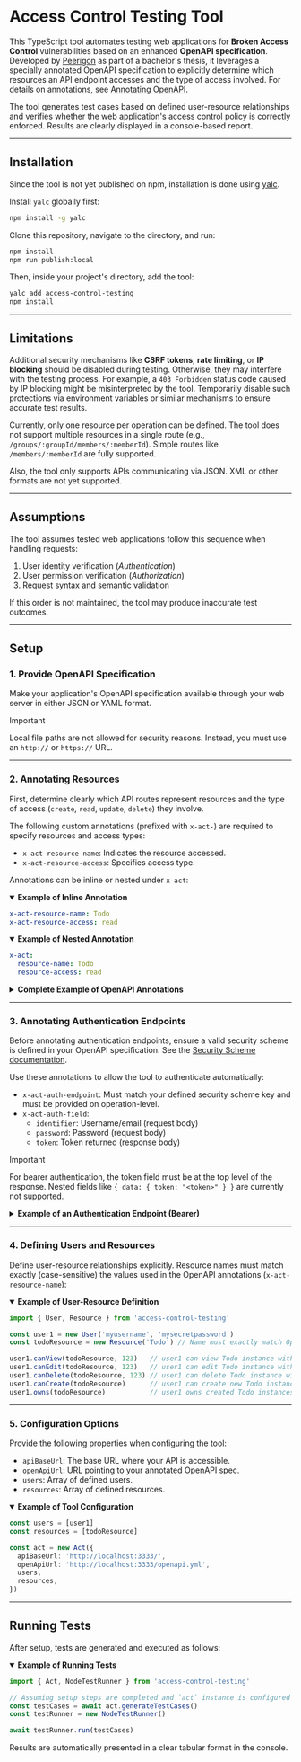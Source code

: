 # Access Control Testing Tool

This TypeScript tool automates testing web applications for **Broken Access Control** vulnerabilities based on an enhanced **OpenAPI specification**. Developed by [Peerigon](https://peerigon.com/) as part of a bachelor's thesis, it leverages a specially annotated OpenAPI specification to explicitly determine which resources an API endpoint accesses and the type of access involved. For details on annotations, see [Annotating OpenAPI](#2-openapi-annotate).

The tool generates test cases based on defined user-resource relationships and verifies whether the web application's access control policy is correctly enforced. Results are clearly displayed in a console-based report.

---

## Installation

Since the tool is not yet published on npm, installation is done using [yalc](https://github.com/wclr/yalc).

Install `yalc` globally first:

```bash
npm install -g yalc
```

Clone this repository, navigate to the directory, and run:

```bash
npm install
npm run publish:local
```

Then, inside your project's directory, add the tool:

```bash
yalc add access-control-testing
npm install
```

---

## Limitations

Additional security mechanisms like **CSRF tokens**, **rate limiting**, or **IP blocking** should be disabled during testing. Otherwise, they may interfere with the testing process. For example, a `403 Forbidden` status code caused by IP blocking might be misinterpreted by the tool. Temporarily disable such protections via environment variables or similar mechanisms to ensure accurate test results.

Currently, only one resource per operation can be defined. The tool does not support multiple resources in a single route (e.g., `/groups/:groupId/members/:memberId`). Simple routes like `/members/:memberId` are fully supported.

Also, the tool only supports APIs communicating via JSON. XML or other formats are not yet supported.

---

## Assumptions

The tool assumes tested web applications follow this sequence when handling requests:

1. User identity verification (*Authentication*)
2. User permission verification (*Authorization*)
3. Request syntax and semantic validation

If this order is not maintained, the tool may produce inaccurate test outcomes.

---

## Setup

### 1. Provide OpenAPI Specification

Make your application's OpenAPI specification available through your web server in either JSON or YAML format.

> [!IMPORTANT]  
> Local file paths are not allowed for security reasons. Instead, you must use an `http://` or `https://` URL.

---

### 2. Annotating Resources

First, determine clearly which API routes represent resources and the type of access (`create`, `read`, `update`, `delete`) they involve.

The following custom annotations (prefixed with `x-act-`) are required to specify resources and access types:

- `x-act-resource-name`: Indicates the resource accessed.
- `x-act-resource-access`: Specifies access type.

Annotations can be inline or nested under `x-act`:

<details open>
<summary><strong>Example of Inline Annotation</strong></summary>

```yaml
x-act-resource-name: Todo
x-act-resource-access: read
```
</details>

<details open>
<summary><strong>Example of Nested Annotation</strong></summary>

```yaml
x-act:
  resource-name: Todo
  resource-access: read
```
</details>

<details>
<summary><strong>Complete Example of OpenAPI Annotations</strong></summary>

```yaml
paths:
  /todos:
    get:
      # ...
      x-act:
        resource-name: Todo
        resource-access: read
    post:
      # ...
      x-act:
        resource-name: Todo
        resource-access: create

  /todos/{id}:
    # ...
    get:
      parameters:
        - name: id
          in: path
          required: true
          schema:
            type: string
          x-act:
            resource-name: Todo
            resource-access: read
```
</details>

---

### 3. Annotating Authentication Endpoints

Before annotating authentication endpoints, ensure a valid security scheme is defined in your OpenAPI specification. See the [Security Scheme documentation](https://learn.openapis.org/specification/security.html).

Use these annotations to allow the tool to authenticate automatically:

- `x-act-auth-endpoint`: Must match your defined security scheme key and must be provided on operation-level.
- `x-act-auth-field`:
  - `identifier`: Username/email (request body)
  - `password`: Password (request body)
  - `token`: Token returned (response body)

> [!IMPORTANT]  
> For bearer authentication, the token field must be at the top level of the response. Nested fields like `{ data: { token: "<token>" } }` are currently not supported.


<details>
<summary><strong>Example of an Authentication Endpoint (Bearer)</strong></summary>

```yaml
paths:
  /login/bearer:
    post:
      requestBody:
        required: true
        content:
          application/json:
            schema:
              type: object
              properties:
                username:
                  type: string
                  x-act-auth-field:
                    type: identifier
                password:
                  type: string
                  x-act-auth-field:
                    type: password
      responses:
        '200':
          content:
            application/json:
              schema:
                type: object
                properties:
                  token:
                    type: string
                    x-act-auth-field:
                      type: token
      x-act-auth-endpoint: bearerHttpAuthentication
```
</details>

---

### 4. Defining Users and Resources

Define user-resource relationships explicitly. Resource names must match exactly (case-sensitive) the values used in the OpenAPI annotations (`x-act-resource-name`):

<details open>
<summary><strong>Example of User-Resource Definition</strong></summary>

```typescript
import { User, Resource } from 'access-control-testing'

const user1 = new User('myusername', 'mysecretpassword')
const todoResource = new Resource('Todo') // Name must exactly match OpenAPI spec annotation

user1.canView(todoResource, 123)   // user1 can view Todo instance with identifier 123
user1.canEdit(todoResource, 123)   // user1 can edit Todo instance with identifier 123
user1.canDelete(todoResource, 123) // user1 can delete Todo instance with identifier 123
user1.canCreate(todoResource)      // user1 can create new Todo instances
user1.owns(todoResource)           // user1 owns created Todo instances
```
</details>

---

### 5. Configuration Options

Provide the following properties when configuring the tool:

- `apiBaseUrl`: The base URL where your API is accessible.
- `openApiUrl`: URL pointing to your annotated OpenAPI spec.
- `users`: Array of defined users.
- `resources`: Array of defined resources.

<details open>
<summary><strong>Example of Tool Configuration</strong></summary>

```typescript
const users = [user1]
const resources = [todoResource]

const act = new Act({
  apiBaseUrl: 'http://localhost:3333/',
  openApiUrl: 'http://localhost:3333/openapi.yml',
  users,
  resources,
})
```
</details>

---

## Running Tests

After setup, tests are generated and executed as follows:

<details open>
<summary><strong>Example of Running Tests</strong></summary>

```typescript
import { Act, NodeTestRunner } from 'access-control-testing'

// Assuming setup steps are completed and `act` instance is configured
const testCases = await act.generateTestCases()
const testRunner = new NodeTestRunner()

await testRunner.run(testCases)
```
</details>

Results are automatically presented in a clear tabular format in the console.
